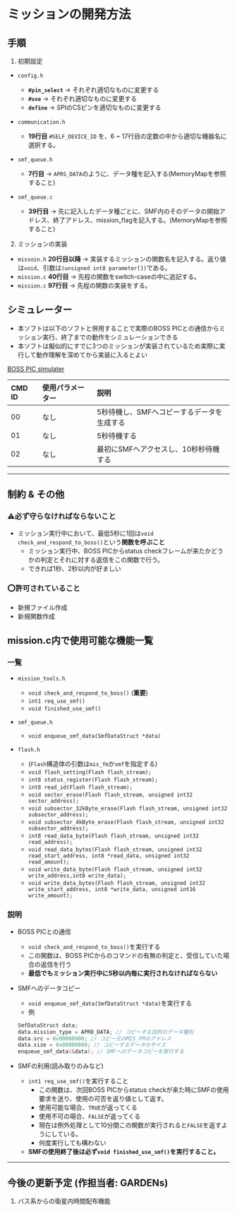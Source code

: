 # ミッションの開発方法


## 手順
1. 初期設定
  - `config.h`
    - **`#pin_select`** → それぞれ適切なものに変更する
    - **`#use`** → それぞれ適切なものに変更する
    - **`define`** → SPIのCSピンを適切なものに変更する
  
  - `communication.h`
    - **19行目** `#SELF_DEVICE_ID` を、6 ~ 17行目の定数の中から適切な機器名に選択する。

  - `smf_queue.h` 
    - **7行目** → `APRS_DATA`のように、データ種を記入する(MemoryMapを参照すること)
  - `smf_queue.c`
    - **39行目** → 先に記入したデータ種ごとに、SMF内のそのデータの開始アドレス、終了アドレス、mission_flagを記入する。(MemoryMapを参照すること)


2. ミッションの実装
  - `missoin.h` **20行目以降** → 実装するミッションの関数名を記入する。返り値は`void`、引数は`(unsigned int8 parameter[])`である。
  - `mission.c` **40行目** → 先程の関数をswitch-caseの中に追記する。
  - `mission.c` **97行目** → 先程の関数の実装をする。

## シミュレーター
- 本ソフトは以下のソフトと併用することで実際のBOSS PICとの通信からミッション実行、終了までの動作をシミュレーションできる
- 本ソフトは擬似的にすでに3つのミッションが実装されているため実際に実行して動作理解を深めてから実装に入るとよい

[BOSS PIC simulater](https://github.com/CIT-GARDENs-Organization/BOSS_PIC_simulator)

| CMD ID     | 使用パラメーター         | 説明                                         |
|:-----------|:------------            |:------------                                |
| 00         | なし | 5秒待機し、SMFへコピーするデータを生成する                                 |
| 01         | なし | 5秒待機する                   |
| 02         | なし | 最初にSMFへアクセスし、10秒秒待機する  |


---

## 制約 & その他  

### **⚠️必ず守らなければならないこと**
- ミッション実行中において、最低5秒に1回は`void check_and_respond_to_boss()`という**関数を呼ぶこと**
  - ミッション実行中、BOSS PICからstatus checkフレームが来たかどうかの判定とそれに対する返信をこの関数で行う。
  - できれば1秒、2秒以内が好ましい

### **⭕️許可されていること**
- 新規ファイル作成
- 新規関数作成

## **mission.c内で使用可能な機能一覧**
### 一覧
- `mission_tools.h`
  - `void check_and_respond_to_boss()` (**重要**)
  - `int1 req_use_smf()`
  - `void finished_use_smf()`

- `smf_queue.h`
  - `void enqueue_smf_data(SmfDataStruct *data)`

- `flash.h`
  - (`Flash`構造体の引数は`mis_fm`か`smf`を指定する)
  - `void flash_setting(Flash flash_stream);`
  - `int8 status_register(Flash flash_stream);`
  - `int8 read_id(Flash flash_stream);`
  - `void sector_erase(Flash flash_stream, unsigned int32 sector_address);`
  - `void subsector_32kByte_erase(Flash flash_stream, unsigned int32 subsector_address);`
  - `void subsector_4kByte_erase(Flash flash_stream, unsigned int32 subsector_address);`
  - `int8 read_data_byte(Flash flash_stream, unsigned int32 read_address);`
  - `void read_data_bytes(Flash flash_stream, unsigned int32 read_start_address, int8 *read_data, unsigned int32 read_amount);`    
  - `void write_data_byte(Flash flash_stream, unsigned int32 write_address,int8 write_data);`
  - `void write_data_bytes(Flash flash_stream, unsigned int32 write_start_address, int8 *write_data, unsigned int16 write_amount);`


### 説明
- BOSS PICとの通信
  - `void check_and_respond_to_boss()`を実行する
  - この関数は、BOSS PICからのコマンドの有無の判定と、受信していた場合の返信を行う
  - **最低でもミッション実行中に5秒以内毎に実行されなければならない**

- SMFへのデータコピー
  - `void enqueue_smf_data(SmfDataStruct *data)`を実行する
  - 例
  ```c
  SmfDataStruct data;
  data.mission_type = APRD_DATA; // コピーする目的のデータ種別
  data.src = 0x00000000; // コピー元のMIS_FMのアドレス
  data.size = 0x00000000; // コピーするデータのサイズ
  enqueue_smf_data(&data); // SMFへのデータコピーを実行する
  ```
- SMFの利用(読み取りのみなど)
  - `int1 req_use_smf()`を実行すること
    - この関数は、次回BOSS PICからstatus checkが来た時にSMFの使用要求を送り、使用の可否を返り値として返す。
    - 使用可能な場合、`TRUE`が返ってくる 
    - 使用不可の場合、`FALSE`が返ってくる
    - 現在は例外処理として10分間この関数が実行されると`FALSE`を返すようにしている。
    - 何度実行しても構わない
  - **SMFの使用終了後は必ず`void finished_use_smf()`を実行すること。**
---


## 今後の更新予定 (作担当者: GARDENs)
1. バス系からの衛星内時間配布機能
